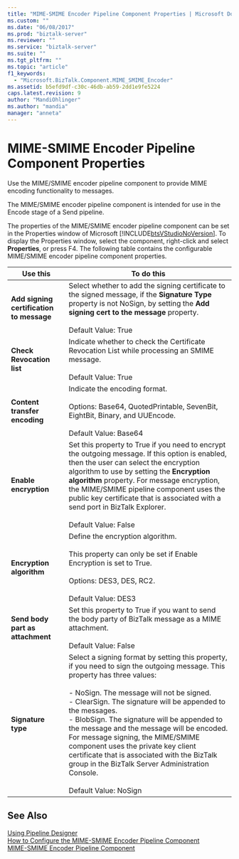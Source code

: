 ```yaml
---
title: "MIME-SMIME Encoder Pipeline Component Properties | Microsoft Docs"
ms.custom: ""
ms.date: "06/08/2017"
ms.prod: "biztalk-server"
ms.reviewer: ""
ms.service: "biztalk-server"
ms.suite: ""
ms.tgt_pltfrm: ""
ms.topic: "article"
f1_keywords: 
  - "Microsoft.BizTalk.Component.MIME_SMIME_Encoder"
ms.assetid: b5efd9df-c30c-46db-ab59-2dd1e9fe5224
caps.latest.revision: 9
author: "MandiOhlinger"
ms.author: "mandia"
manager: "anneta"
---
```

# MIME-SMIME Encoder Pipeline Component Properties
Use the MIME/SMIME encoder pipeline component to provide MIME encoding functionality to messages.  
  
 The MIME/SMIME encoder pipeline component is intended for use in the Encode stage of a Send pipeline.  
  
 The properties of the MIME/SMIME encoder pipeline component can be set in the Properties window of Microsoft [!INCLUDE[btsVStudioNoVersion](../includes/btsvstudionoversion-md.md)]. To display the Properties window, select the component, right-click and select **Properties**, or press F4. The following table contains the configurable MIME/SMIME encoder pipeline component properties.  
  
|Use this|To do this|  
|--------------|----------------|  
|**Add signing certification to message**|Select whether to add the signing certificate to the signed message, if the **Signature Type** property is not NoSign, by setting the **Add signing cert to the message** property.<br /><br /> Default Value: True|  
|**Check Revocation list**|Indicate whether to check the Certificate Revocation List while processing an SMIME message.<br /><br /> Default Value: True|  
|**Content transfer encoding**|Indicate the encoding format.<br /><br /> Options: Base64, QuotedPrintable, SevenBit, EightBit, Binary, and UUEncode.<br /><br /> Default Value: Base64|  
|**Enable encryption**|Set this property to True if you need to encrypt the outgoing message. If this option is enabled, then the user can select the encryption algorithm to use by setting the **Encryption algorithm** property. For message encryption, the MIME/SMIME pipeline component uses the public key certificate that is associated with a send port in BizTalk Explorer.<br /><br /> Default Value: False|  
|**Encryption algorithm**|Define the encryption algorithm.<br /><br /> This property can only be set if Enable Encryption is set to True.<br /><br /> Options: DES3, DES, RC2.<br /><br /> Default Value: DES3|  
|**Send body part as attachment**|Set this property to True if you want to send the body party of BizTalk message as a MIME attachment.<br /><br /> Default Value: False|  
|**Signature type**|Select a signing format by setting this property, if you need to sign the outgoing message. This property has three values:<br /><br /> -   NoSign. The message will not be signed.<br />-   ClearSign. The signature will be appended to the messages.<br />-   BlobSign. The signature will be appended to the message and the message will be encoded. For message signing, the MIME/SMIME component uses the private key client certificate that is associated with the BizTalk group in the BizTalk Server Administration Console.<br /><br /> Default Value: NoSign|  
  
## See Also  
 [Using Pipeline Designer](../core/using-pipeline-designer.md)   
 [How to Configure the MIME-SMIME Encoder Pipeline Component](../core/how-to-configure-the-mime-smime-encoder-pipeline-component.md)   
 [MIME-SMIME Encoder Pipeline Component](../core/mime-smime-encoder-pipeline-component.md)